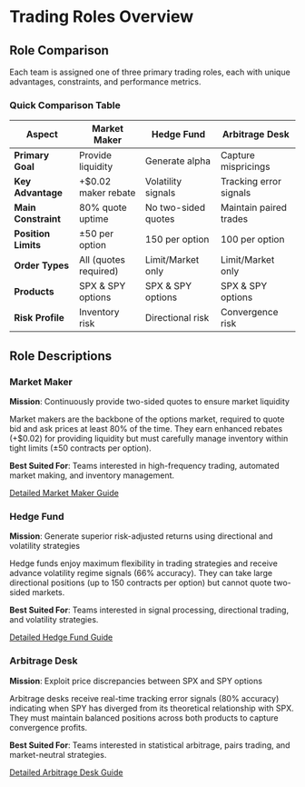 # Trading Roles Overview

## Role Comparison

Each team is assigned one of three primary trading roles, each with unique advantages, constraints, and performance metrics.

### Quick Comparison Table

| Aspect | Market Maker | Hedge Fund | Arbitrage Desk |
|--------|--------------|------------|----------------|
| **Primary Goal** | Provide liquidity | Generate alpha | Capture mispricings |
| **Key Advantage** | +$0.02 maker rebate | Volatility signals | Tracking error signals |
| **Main Constraint** | 80% quote uptime | No two-sided quotes | Maintain paired trades |
| **Position Limits** | ±50 per option | 150 per option | 100 per option |
| **Order Types** | All (quotes required) | Limit/Market only | Limit/Market only |
| **Products** | SPX & SPY options | SPX & SPY options | SPX & SPY options |
| **Risk Profile** | Inventory risk | Directional risk | Convergence risk |

## Role Descriptions

### Market Maker

**Mission**: Continuously provide two-sided quotes to ensure market liquidity

Market makers are the backbone of the options market, required to quote bid and ask prices at least 80% of the time. They earn enhanced rebates (+$0.02) for providing liquidity but must carefully manage inventory within tight limits (±50 contracts per option).

**Best Suited For**: Teams interested in high-frequency trading, automated market making, and inventory management.

[Detailed Market Maker Guide](market-maker.md)

### Hedge Fund

**Mission**: Generate superior risk-adjusted returns using directional and volatility strategies

Hedge funds enjoy maximum flexibility in trading strategies and receive advance volatility regime signals (66% accuracy). They can take large directional positions (up to 150 contracts per option) but cannot quote two-sided markets.

**Best Suited For**: Teams interested in signal processing, directional trading, and volatility strategies.

[Detailed Hedge Fund Guide](hedge-fund.md)

### Arbitrage Desk

**Mission**: Exploit price discrepancies between SPX and SPY options

Arbitrage desks receive real-time tracking error signals (80% accuracy) indicating when SPY has diverged from its theoretical relationship with SPX. They must maintain balanced positions across both products to capture convergence profits.

**Best Suited For**: Teams interested in statistical arbitrage, pairs trading, and market-neutral strategies.

[Detailed Arbitrage Desk Guide](arbitrage-desk.md)
